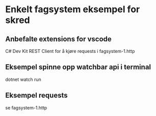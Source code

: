 # Enkelt fagsystem eksempel for skred

## Anbefalte extensions for vscode

C# Dev Kit
REST Client for å kjøre requests i fagsystem-1.http

## Eksempel spinne opp watchbar api i terminal
dotnet watch run

## Eksempel requests 
se fagsystem-1.http




